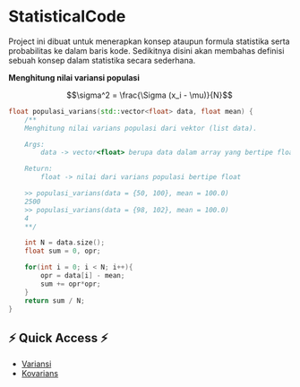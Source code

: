 # StatisticalCode

Project ini dibuat untuk menerapkan konsep ataupun formula statistika serta probabilitas ke dalam baris kode.
Sedikitnya disini akan membahas definisi sebuah konsep dalam statistika secara sederhana.

**Menghitung nilai variansi populasi**

$$\sigma^2 = \frac{\Sigma (x_i - \mu)}{N}$$

```cpp
float populasi_varians(std::vector<float> data, float mean) {
    /** 
    Menghitung nilai varians populasi dari vektor (list data).

    Args: 
        data -> vector<float> berupa data dalam array yang bertipe float (desimal)

    Return:
        float -> nilai dari varians populasi bertipe float

    >> populasi_varians(data = {50, 100}, mean = 100.0) 
    2500
    >> populasi_varians(data = {98, 102}, mean = 100.0)
    4
    **/

    int N = data.size();
    float sum = 0, opr; 

    for(int i = 0; i < N; i++){
        opr = data[i] - mean;
        sum += opr*opr;
    }
    return sum / N;
}
```

## ⚡ Quick Access ⚡
- [Variansi](statistika/variansi)
- [Kovarians](statistika/kovarians)

